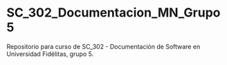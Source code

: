 # SC_302_Documentacion_MN_Grupo5
Repositorio para curso de SC_302 -  Documentación de Software en Universidad Fidélitas, grupo 5.
